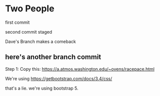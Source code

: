 # Two People

first commit

second commit staged

Dave's Branch makes a comeback

here's another branch commit
----------------------------------------------------------------

Step 1: Copy this: https://a.atmos.washington.edu/~ovens/racepace.html

We're using https://getbootstrap.com/docs/3.4/css/

that's a lie. we're using bootstrap 5.


